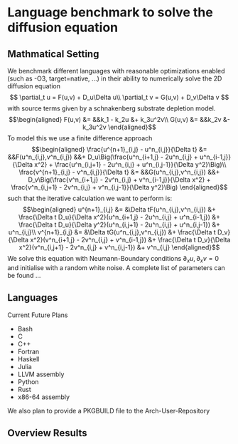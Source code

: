 # Language benchmark to solve the diffusion equation
## Mathmatical Setting
We benchmark different languages with reasonable optimizations enabled (such as -O3, target=native, ...) in their ability to numerically solve the 2D diffusion equation 
$$
\partial_t u = F(u,v) + D_u\Delta u\\
\partial_t v = G(u,v) + D_v\Delta v
$$
with source terms given by a schnakenberg substrate depletion model.
$$\begin{aligned}
F(u,v) &= &&k_1 - k_2u &+ k_3u^2v\\
G(u,v) &= &&k_2v &- k_3u^2v
\end{aligned}$$
To model this we use a finite difference approach
$$\begin{aligned}
\frac{u^{n+1}_{i,j} - u^n_{i,j}}{\Delta t} &= &&F(u^n_{i,j},v^n_{i,j}) &&+ D_u\Big(\frac{u^n_{i+1,j} - 2u^n_{i,j} + u^n_{i-1,j}}{\Delta x^2} + \frac{u^n_{i,j+1} - 2u^n_{i,j} + u^n_{i,j-1}}{\Delta y^2}\Big)\\
\frac{v^{n+1}_{i,j} - v^n_{i,j}}{\Delta t} &= &&G(u^n_{i,j},v^n_{i,j}) &&+ D_v\Big(\frac{v^n_{i+1,j} - 2v^n_{i,j} + v^n_{i-1,j}}{\Delta x^2} + \frac{v^n_{i,j+1} - 2v^n_{i,j} + v^n_{i,j-1}}{\Delta y^2}\Big)
\end{aligned}$$
such that the iterative calculation we want to perform is:
$$\begin{aligned}
u^{n+1}_{i,j} &= &\Delta tF(u^n_{i,j},v^n_{i,j}) &+ \frac{\Delta t D_u}{\Delta x^2}(u^n_{i+1,j} - 2u^n_{i,j} + u^n_{i-1,j}) &+ \frac{\Delta t D_u}{\Delta y^2}(u^n_{i,j+1} - 2u^n_{i,j} + u^n_{i,j-1}) &+ u^n_{i,j}\\
v^{n+1}_{i,j} &= &\Delta tG(u^n_{i,j},v^n_{i,j}) &+ \frac{\Delta t D_v}{\Delta x^2}(v^n_{i+1,j} - 2v^n_{i,j} + v^n_{i-1,j}) &+ \frac{\Delta t D_v}{\Delta x^2}(v^n_{i,j+1} - 2v^n_{i,j} + v^n_{i,j-1}) &+ v^n_{i,j}
\end{aligned}$$
We solve this equation with Neumann-Boundary conditions $\partial_x u,\partial_x v=0$ and initialise with a random white noise.
A complete list of parameters can be found ...

## Languages
Current
Future Plans
- Bash
- C
- C++
- Fortran
- Haskell
- Julia
- LLVM assembly
- Python
- Rust
- x86-64 assembly

We also plan to provide a PKGBUILD file to the Arch-User-Repository
## Overview Results
